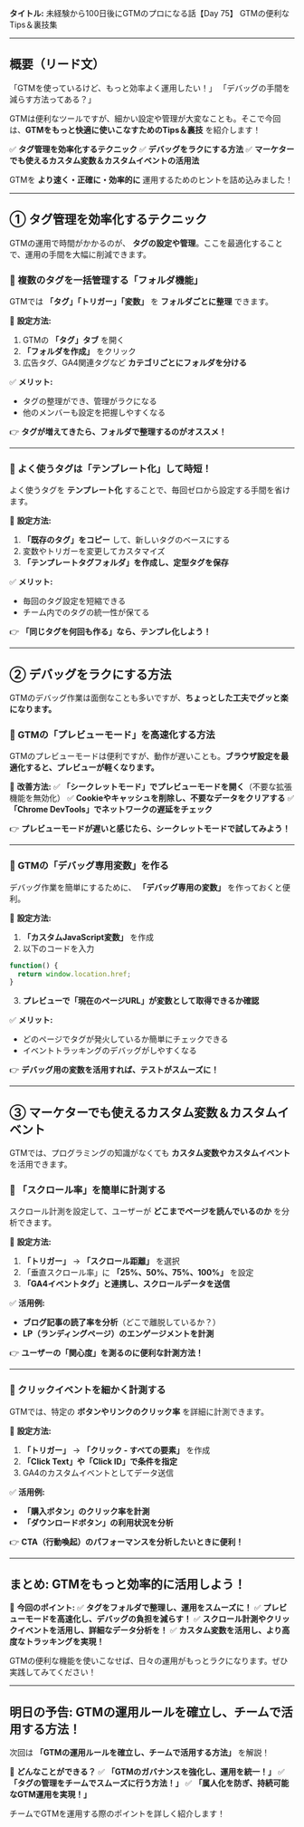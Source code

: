 **タイトル:**
未経験から100日後にGTMのプロになる話【Day 75】
GTMの便利なTips＆裏技集

---

## **概要（リード文）**

「GTMを使っているけど、もっと効率よく運用したい！」
「デバッグの手間を減らす方法ってある？」

GTMは便利なツールですが、細かい設定や管理が大変なことも。そこで今回は、**GTMをもっと快適に使いこなすためのTips＆裏技** を紹介します！

✅ **タグ管理を効率化するテクニック**
✅ **デバッグをラクにする方法**
✅ **マーケターでも使えるカスタム変数＆カスタムイベントの活用法**

GTMを **より速く・正確に・効率的に** 運用するためのヒントを詰め込みました！

---

## **① タグ管理を効率化するテクニック**

GTMの運用で時間がかかるのが、 **タグの設定や管理**。ここを最適化することで、運用の手間を大幅に削減できます。

### **🔹 複数のタグを一括管理する「フォルダ機能」**

GTMでは **「タグ」「トリガー」「変数」** を **フォルダごとに整理** できます。

📌 **設定方法:**
1. GTMの **「タグ」タブ** を開く
2. **「フォルダを作成」** をクリック
3. 広告タグ、GA4関連タグなど **カテゴリごとにフォルダを分ける**

✅ **メリット:**
- タグの整理ができ、管理がラクになる
- 他のメンバーも設定を把握しやすくなる

👉 **タグが増えてきたら、フォルダで整理するのがオススメ！**

---

### **🔹 よく使うタグは「テンプレート化」して時短！**

よく使うタグを **テンプレート化** することで、毎回ゼロから設定する手間を省けます。

📌 **設定方法:**
1. **「既存のタグ」をコピー** して、新しいタグのベースにする
2. 変数やトリガーを変更してカスタマイズ
3. **「テンプレートタグフォルダ」を作成し、定型タグを保存**

✅ **メリット:**
- 毎回のタグ設定を短縮できる
- チーム内でのタグの統一性が保てる

👉 **「同じタグを何回も作る」なら、テンプレ化しよう！**

---

## **② デバッグをラクにする方法**

GTMのデバッグ作業は面倒なことも多いですが、**ちょっとした工夫でグッと楽になります。**

### **🔹 GTMの「プレビューモード」を高速化する方法**

GTMのプレビューモードは便利ですが、動作が遅いことも。**ブラウザ設定を最適化すると、プレビューが軽くなります。**

📌 **改善方法:**
✅ **「シークレットモード」でプレビューモードを開く**（不要な拡張機能を無効化）
✅ **Cookieやキャッシュを削除し、不要なデータをクリアする**
✅ **「Chrome DevTools」でネットワークの遅延をチェック**

👉 **プレビューモードが遅いと感じたら、シークレットモードで試してみよう！**

---

### **🔹 GTMの「デバッグ専用変数」を作る**

デバッグ作業を簡単にするために、 **「デバッグ専用の変数」** を作っておくと便利。

📌 **設定方法:**
1. **「カスタムJavaScript変数」** を作成
2. 以下のコードを入力

```javascript
function() {
  return window.location.href;
}
```

3. **プレビューで「現在のページURL」が変数として取得できるか確認**

✅ **メリット:**
- どのページでタグが発火しているか簡単にチェックできる
- イベントトラッキングのデバッグがしやすくなる

👉 **デバッグ用の変数を活用すれば、テストがスムーズに！**

---

## **③ マーケターでも使えるカスタム変数＆カスタムイベント**

GTMでは、プログラミングの知識がなくても **カスタム変数やカスタムイベント** を活用できます。

### **🔹 「スクロール率」を簡単に計測する**

スクロール計測を設定して、ユーザーが **どこまでページを読んでいるのか** を分析できます。

📌 **設定方法:**
1. **「トリガー」** → **「スクロール距離」** を選択
2. 「垂直スクロール率」に **「25%、50%、75%、100%」** を設定
3. **「GA4イベントタグ」と連携し、スクロールデータを送信**

✅ **活用例:**
- **ブログ記事の読了率を分析**（どこで離脱しているか？）
- **LP（ランディングページ）のエンゲージメントを計測**

👉 **ユーザーの「関心度」を測るのに便利な計測方法！**

---

### **🔹 クリックイベントを細かく計測する**

GTMでは、特定の **ボタンやリンクのクリック率** を詳細に計測できます。

📌 **設定方法:**
1. **「トリガー」** → **「クリック - すべての要素」** を作成
2. **「Click Text」や「Click ID」で条件を指定**
3. GA4のカスタムイベントとしてデータ送信

✅ **活用例:**
- **「購入ボタン」のクリック率を計測**
- **「ダウンロードボタン」の利用状況を分析**

👉 **CTA（行動喚起）のパフォーマンスを分析したいときに便利！**

---

## **まとめ: GTMをもっと効率的に活用しよう！**

📌 **今回のポイント:**
✅ **タグをフォルダで整理し、運用をスムーズに！**
✅ **プレビューモードを高速化し、デバッグの負担を減らす！**
✅ **スクロール計測やクリックイベントを活用し、詳細なデータ分析を！**
✅ **カスタム変数を活用し、より高度なトラッキングを実現！**

GTMの便利な機能を使いこなせば、日々の運用がもっとラクになります。ぜひ実践してみてください！

---

## **明日の予告: GTMの運用ルールを確立し、チームで活用する方法！**

次回は **「GTMの運用ルールを確立し、チームで活用する方法」** を解説！

📌 **どんなことができる？**
✅ **「GTMのガバナンスを強化し、運用を統一！」**
✅ **「タグの管理をチームでスムーズに行う方法！」**
✅ **「属人化を防ぎ、持続可能なGTM運用を実現！」**

チームでGTMを運用する際のポイントを詳しく紹介します！
